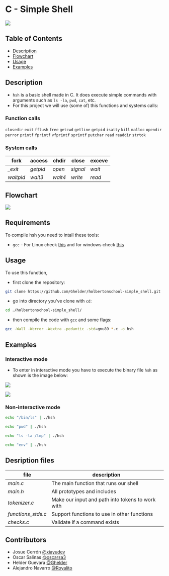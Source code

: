 # C - Simple Shell

![](https://media.licdn.com/dms/image/C5612AQFpOkcCsn93wg/article-cover_image-shrink_600_2000/0/1618578265410?e=2147483647&v=beta&t=qT6ByTN7vsoPj3aKF6XNy3F4Oc46v6BK4HxCP4g2kXY)

## Table of Contents

- [Description](#description) 
- [Flowchart](#flowchart) 
- [Usage](#usage)
- [Examples](#examples)

## Description

+ `hsh` is a basic shell made in C. It does execute simple commands with arguments such as `ls -la`, `pwd`, `cat`, etc. 
+ For this project we will use (some of) this functions and systems calls:

### Function calls 

`closedir` `exit` `fflush` `free` `getcwd` `getline` `getpid` `isatty` `kill` `malloc`  `opendir` `perror` `printf` `fprintf` `vfprintf` `sprintf` `putchar` `read` `readdir` `strtok`

### System calls


| fork  |  access | chdir | close | exceve |
| ------------ | ------------ | ------------ | ------------ | ------------ |
| *_exit* | *getpid* | *open* | *signal* | *wait* |
| *waitpid* | *wait3* | *wait4* | *write* | *read* |

## Flowchart

![](https://i.ibb.co/ZSFkx9W/flowchart.jpg)

## Requirements
To compile hsh you need to intall these tools:
+ `gcc` - For Linux check [this](https://gcc.gnu.org/install/) and for windows check [this](https://www.digitalocean.com/community/tutorials/c-compiler-windows-gcc) 

## Usage

To use this function, 
+ first clone the repository:
```bash
git clone https://github.com/Ghelder/holbertonschool-simple_shell.git
```
 
+ go into directory you've clone with `cd`: 
```bash 
cd ./holbertonschool-simple_shell/ 
```
+ then compile the code with `gcc` and some flags: 
```bash
gcc -Wall -Werror -Wextra -pedantic -std=gnu89 *.c -o hsh
```

## Examples

### Interactive mode
+ To enter in interactive mode you have to execute the binary file `hsh` as shown is the image below:

 ![](https://res.cloudinary.com/djvwjnzxw/image/upload/v1682350222/interactive_mode_pkyshj.png)

 ![](https://i.ibb.co/hmq6Nk8/ls-2.png)

### Non-interactive mode

```bash
echo "/bin/ls" | ./hsh
```
```bash
echo "pwd" | ./hsh
```
```bash
echo "ls -la /tmp" | ./hsh
```
```bash
echo "env" | ./hsh
```
## Desription files

| file | description |
| ------------ | ------------ |
| *main.c* | The main function that runs our shell |
| *main.h* | All prototypes and includes|
| *tokenizer.c* | Make our input and path into tokens to work with |
| *functions_stds.c* | Support functions to use in other functions |
| *checks.c* | Validate if a command exists |

## Contributors
+ Josue Cerrón [@xiayudev](https://github.com/xiayudev)
+ Oscar Salinas [@oscarsa3](https://github.com/Oscarsa3)
+ Helder Guevara [@Ghelder](https://github.com/Ghelder)
+ Alejandro Navarro [@Royalito](https://github.com/Royalito)
